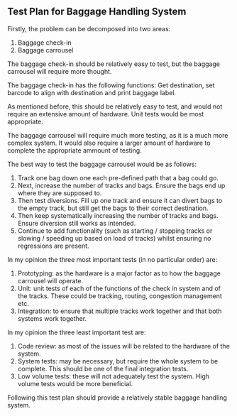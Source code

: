 Test Plan for Baggage Handling System
-------------------------------------

Firstly, the problem can be decomposed into two areas:
1) Baggage check-in
2) Baggage carrousel

The baggage check-in should be relatively easy to test, but the baggage carrousel will require more thought.

The baggage check-in has the following functions:
Get destination, set barcode to align with destination and print baggage label.

As mentioned before, this should be relatively easy to test, and would not require an extensive amount of hardware.
Unit tests would be most appropriate.

The baggage carrousel will require much more testing, as it is a much more complex system. It would also require a larger
amount of hardware to complete the appropriate ammount of testing.

The best way to test the baggage carrousel would be as follows:
1) Track one bag down one each pre-defined path that a bag could go.
2) Next, increase the number of tracks and bags. Ensure the bags end up where they are supposed to.
3) Then test diversions. Fill up one track and ensure it can divert bags to the empty track, but still get the bags to
    their correct destination.
4) Then keep systematically increasing the number of tracks and bags. Ensure diversion still works as intended.
5) Continue to add functionality (such as starting / stopping tracks or slowing / speeding up based on load of tracks)
    whilst ensuring no regressions are present.

In my opinion the three most important tests (in no particular order) are:
1) Prototyping: as the hardware is a major factor as to how the baggage carrousel will operate.
2) Unit: unit tests of each of the functions of the check in system and of the tracks. These could be tracking, routing,
    congestion management etc.
3) Integration: to ensure that multiple tracks work together and that both systems work together.



In my opinion the three least important test are:
1) Code review: as most of the issues will be related to the hardware of the system.
2) System tests: may be necessary, but require the whole system to be complete. This should be one of the final
    integration tests.
3) Low volume tests: these will not adequately test the system. High volume tests would be more beneficial.

Following this test plan should provide a relatively stable baggage handling system.
